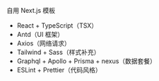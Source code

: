 自用 Next.js 模板

- React + TypeScript（TSX）
- Antd（UI 框架）
- Axios（网络请求）
- Tailwind + Sass（样式补充）
- Graphql + Apollo + Prisma + nexus（数据套餐）
- ESLint + Prettier（代码风格）
